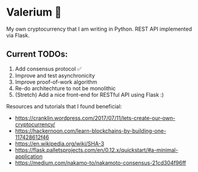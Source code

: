 # Valerium :milky_way:
My own cryptocurrency that I am writing in Python. REST API implemented via Flask. 

## Current TODOs:
1. Add consensus protocol :white_check_mark:
2. Improve and test asynchronicity
3. Improve proof-of-work algorithm
4. Re-do architechture to not be monolithic
5. (Stretch) Add a nice front-end for RESTful API using Flask :)

Resources and tutorials that I found beneficial: 
* https://cranklin.wordpress.com/2017/07/11/lets-create-our-own-cryptocurrency/
* https://hackernoon.com/learn-blockchains-by-building-one-117428612f46
* https://en.wikipedia.org/wiki/SHA-3
* https://flask.palletsprojects.com/en/0.12.x/quickstart/#a-minimal-application
* https://medium.com/nakamo-to/nakamoto-consensus-21cd304f96ff
